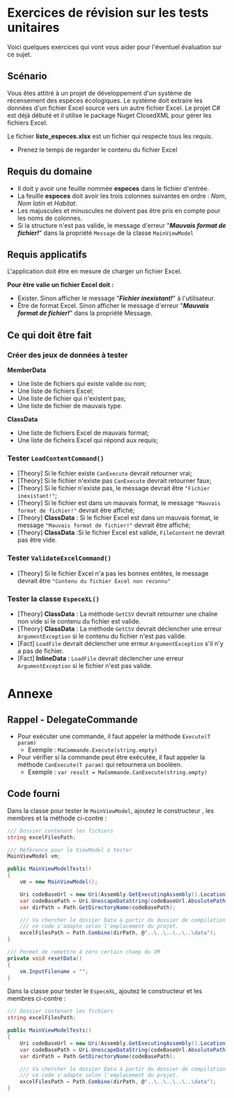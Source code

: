 # Exercices de révision sur les tests unitaires
Voici quelques exercices qui vont vous aider pour l'éventuel évaluation sur ce sujet.

## Scénario
Vous êtes attitré à un projet de développement d'un système de récensement des espèces écologiques. Le système doit extraire les données d'un fichier Excel source vers un autre fichier Excel. Le projet C# est déjà débuté et il utilise le package Nuget ClosedXML pour gérer les fichiers Excel.

Le fichier **liste_especes.xlsx** est un fichier qui respecte tous les requis.
- Prenez le temps de regarder le contenu du fichier Excel

## Requis du domaine
- Il doit y avoir une feuille nommée **especes** dans le fichier d'entrée.
- La feuille **especes** doit avoir les trois colonnes suivantes en ordre : *Nom*, *Nom latin* et *Habitat*.
- Les majuscules et minuscules ne doivent pas être pris en compte pour les noms de colonnes.
- Si la structure n'est pas valide, le message d'erreur "***Mauvais format de fichier!***" dans la propriété `Message` de la classe `MainViewModel`

## Requis applicatifs
L'application doit être en mesure de charger un fichier Excel.

**Pour être valie un fichier Excel doit :**
- Exister. Sinon afficher le message "***Fichier inexistant!***" à l'utilisateur.
- Être de format Excel. Sinon afficher le message d'erreur "***Mauvais format de fichier!***" dans la propriété Message.

## Ce qui doit être fait

### Créer des jeux de données à tester
**MemberData**
- Une liste de fichiers qui existe valide ou non;
- Une liste de fichiers Excel;
- Une liste de fichier qui n'existent pas;
- Une liste de fichier de mauvais type.

**ClassData**
- Une liste de fichiers Excel de mauvais format;
- Une liste de ficheirs Excel qui répond aux requis;

### Tester **`LoadContentCommand()`**
- [Theory] Si le fichier existe `CanExecute` devrait retourner vrai;
- [Theory] Si le fichier n'existe pas `CanExecute` devrait retourner faux;
- [Theory] Si le fichier n'existe pas, le message devrait être `"Fichier inexistant!"`;
- [Theory] Si le fichier est dans un mauvais format, le message `"Mauvais format de fichier!"` devrait être affiché;
- [Theory] **ClassData** : Si le fichier Excel est dans un mauvais format, le message `"Mauvais format de fichier!"` devrait être affiché;
- [Theory] **ClassData** :Si le fichier Excel est valide, `FileContent` ne devrait pas être vide.

### Tester **`ValidateExcelCommand()`** 
- [Theory] Si le fichier Excel n'a pas les bonnes entêtes, le message devrait être `"Contenu du fichier Excel non reconnu"`

### Tester la classe **`EspeceXL()`**
- [Theory]  **ClassData** : La méthode `GetCSV` devrait retourner une chaîne non vide si le contenu du fichier est valide.
- [Theory]  **ClassData** : La méthode `GetCSV` devrait déclencher une erreur `ArgumentException` si le contenu du fichier n'est pas valide.
- [Fact] `LoadFile` devrait déclencher une erreur `ArgumentException` s'il n'y a pas de fichier.
- [Fact] **InlineData** : `LoadFile` devrait déclencher une erreur `ArgumentException` si le fichier n'est pas valide.


# Annexe
## Rappel - DelegateCommande
- Pour exécuter une commande, il faut appeler la méthode `Execute(T param)`
  - Exemple : `MaCommande.Execute(string.empty)`
- Pour vérifier si la commande peut être exécutée, il faut appeler la méthode `CanExecute(T param)` qui retournera un booléen.
  - Exemple : `var result = MaCommande.CanExecute(string.empty)`



## Code fourni
Dans la classe pour tester le `MainViewModel`, ajoutez le constructeur , les membres et la méthode ci-contre :

```cs
/// Dossier contenant les fichiers
string excelFilesPath;

/// Référence pour le ViewModel à tester
MainViewModel vm;

public MainViewModelTests()
{
    vm = new MainViewModel();

    Uri codeBaseUrl = new Uri(Assembly.GetExecutingAssembly().Location);
    var codeBasePath = Uri.UnescapeDataString(codeBaseUrl.AbsolutePath);
    var dirPath = Path.GetDirectoryName(codeBasePath);

    /// Va chercher le dossier Data à partir du dossier de compilation
    /// ce code s'adapte selon l'emplacement du projet.
    excelFilesPath = Path.Combine(dirPath, @"..\..\..\..\..\data");
}

/// Permet de remettre à zéro certain champ du VM
private void resetData()
{
    vm.InputFilename = "";
}
```

Dans la classe pour tester le `EspeceXL`, ajoutez le constructeur et les membres ci-contre :

```cs
/// Dossier contenant les fichiers
string excelFilesPath;

public MainViewModelTests()
{
    Uri codeBaseUrl = new Uri(Assembly.GetExecutingAssembly().Location);
    var codeBasePath = Uri.UnescapeDataString(codeBaseUrl.AbsolutePath);
    var dirPath = Path.GetDirectoryName(codeBasePath);

    /// Va chercher le dossier Data à partir du dossier de compilation
    /// ce code s'adapte selon l'emplacement du projet.
    excelFilesPath = Path.Combine(dirPath, @"..\..\..\..\..\data");
}
```
